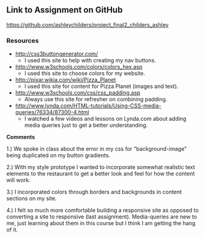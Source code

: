 ## Link to Assignment on GitHub
https://github.com/ashleychilders/project_final2_childers_ashley

### Resources

-  http://css3buttongenerator.com/
	- I used this site to help with creating my nav buttons.
- http://www.w3schools.com/colors/colors_hex.asp
    - I used this site to choose colors for my website.
- http://pixar.wikia.com/wiki/Pizza_Planet
    - I used this site for content for Pizza Planet (images and text).
- http://www.w3schools.com/css/css_padding.asp
	- Always use this site for refresher on combining padding.
- http://www.lynda.com/HTML-tutorials/Using-CSS-media-queries/76334/87300-4.html
	- I watched a few videos and lessons on Lynda.com about adding media queries just to get a better understanding.
	
**Comments**

1.) We spoke in class about the error in my css for "background-image" being duplicated on my button gradients.

2.) With my style prototype I wanted to incorporate somewhat realistic text elements to the restaurant to get a better look and feel for how the content will work.

3.) I incorporated colors through borders and backgrounds in content sections on my site.  

4.) I felt so much more comfortable building a responsive site as opposed to converting a site to responsive (last assignment). Media-queries are new to me, just learning about them in this course but I think I am getting the hang of it.
